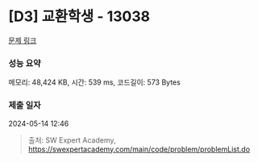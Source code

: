 # [D3] 교환학생 - 13038 

[문제 링크](https://swexpertacademy.com/main/code/problem/problemDetail.do?contestProbId=AXxNn6GaPW4DFASZ) 

### 성능 요약

메모리: 48,424 KB, 시간: 539 ms, 코드길이: 573 Bytes

### 제출 일자

2024-05-14 12:46



> 출처: SW Expert Academy, https://swexpertacademy.com/main/code/problem/problemList.do